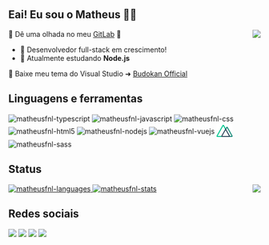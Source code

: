 ## Eai! Eu sou o Matheus 👋😉
<div style="display: inline;">
  <img align="right" height="170px" src="https://static.wikia.nocookie.net/hollowknight/images/4/49/Cut_Last_Stag_Sleeping.gif/revision/latest/scale-to-width-down/521?cb=20200928204750">
</div>

🦊 Dê uma olhada no meu [GitLab](https://gitlab.com/matheusfunil) 🦊
- 🔭 Desenvolvedor full-stack em crescimento!
- 🌱 Atualmente estudando **Node.js**


🔮 Baixe meu tema do Visual Studio ➜  [Budokan Official](https://marketplace.visualstudio.com/items?itemName=matheusfunil.budokan-theme)
## Linguagens e ferramentas

<div style="display: inline_block">
  <img alt="matheusfnl-typescript" align="center" width="32px" height="32px" src="https://static-00.iconduck.com/assets.00/typescript-plain-icon-256x256-ypojgpyj.png" />
  <img alt="matheusfnl-javascript" align="center" width="32px" height="32px" src="https://cdn.jsdelivr.net/gh/devicons/devicon/icons/javascript/javascript-original.svg" />
  <img alt="matheusfnl-css" align="center" width="32px" height="32px" src="https://cdn.jsdelivr.net/gh/devicons/devicon/icons/css3/css3-original.svg" />
  <img alt="matheusfnl-html5" align="center" width="32px" height="32px" src="https://cdn.jsdelivr.net/gh/devicons/devicon/icons/html5/html5-original.svg" />
  <img alt="matheusfnl-nodejs" align="center" width="32px" height="32px" src="https://cdn.iconscout.com/icon/free/png-256/free-node-js-1174925.png?f=webp" />
  <img alt="matheusfnl-vuejs" align="center" width="32px" height="32px" src="https://cdn.jsdelivr.net/gh/devicons/devicon/icons/vuejs/vuejs-original.svg" />
  <img alt="matheusfnl-nuxt" align="center" width="32px" height="32px" src="https://raw.githubusercontent.com/devicons/devicon/1119b9f84c0290e0f0b38982099a2bd027a48bf1/icons/nuxtjs/nuxtjs-original.svg">
  <img alt="matheusfnl-sass" align="center" width="32px" height="32px" src="https://cdn.jsdelivr.net/gh/devicons/devicon/icons/sass/sass-original.svg" />
</div>

## Status

<div style="display: inline;">
  <img align="right" height="160px" src="https://i.pinimg.com/originals/d0/0c/17/d00c17628d6bf86b4f51a2bc1a81a37b.gif">
</div>

<div align="left">
  <a target="_blank" href="https://github.com/matheusfnl">
  <img alt="matheusfnl-languages" height="150em" src="https://github-readme-stats.vercel.app/api/top-langs/?username=matheusfnl&layout=compact&langs_count=7&theme=dracula"/>
  <img alt="matheusfnl-stats" height="150em" src="https://github-readme-stats.vercel.app/api?username=matheusfnl&show_icons=true&theme=dracula&include_all_commits=true&count_private=true"/>
  </a>
</div>


## Redes sociais

<div style="display: inline_block">
  <a href="mailto:contato@matheusfunil.dev"><img src="https://img.shields.io/badge/Gmail-%23334?style=for-the-badge&logo=gmail&logoColor=white" target="_blank" /><a/>
  <a href="https://gitlab.com/matheus.oliveira9"><img src="https://img.shields.io/badge/GitLab-330F63?style=for-the-badge&logo=gitlab&logoColor=white" target="_blank" /><a/>
  <a href="https://www.instagram.com/matheus.funxl/"><img src="https://img.shields.io/badge/Instagram-E4405F?style=for-the-badge&logo=instagram&logoColor=white" target="_blank" /><a/>
  <a href="https://www.linkedin.com/in/matheusgabrielgco/"><img src="https://img.shields.io/badge/LinkedIn-0077B5?style=for-the-badge&logo=linkedin&logoColor=white" target="_blank" /><a/>
</div>
